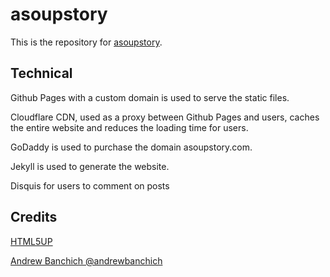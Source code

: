 asoupstory
======


This is the repository for [asoupstory](https://www.asoupstory.com).


Technical
------

Github Pages with a custom domain is used to serve the static files.

Cloudflare CDN, used as a proxy between Github Pages and users, caches the entire website and reduces the loading time for users.

GoDaddy is used to purchase the domain asoupstory.com.

Jekyll is used to generate the website.

Disquis for users to comment on posts

Credits
------
[HTML5UP](https://html5up.net/)

[Andrew Banchich @andrewbanchich](https://github.com/andrewbanchich)
